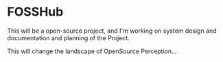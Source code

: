 # FOSSHub 
This will be a open-source project, and I'm working on system design and documentation and planning of the Project. 

This will change the landscape of OpenSource Perception...
